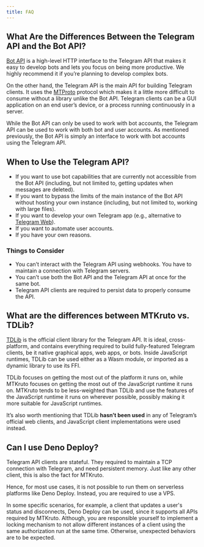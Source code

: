 ```yaml
---
title: FAQ
---
```


## What Are the Differences Between the Telegram API and the Bot API?

[Bot API](https://core.telegram.org/bots/api) is a high-level HTTP interface to
the Telegram API that makes it easy to develop bots and lets you focus on being
more productive. We highly recommend it if you’re planning to develop complex
bots.

On the other hand, the Telegram API is the main API for building Telegram
clients. It uses the [MTProto](https://core.telegram.org/mtproto) protocol which
makes it a little more difficult to consume without a library unlike the Bot
API. Telegram clients can be a GUI application on an end user’s device, or a
process running continuously in a server.

While the Bot API can only be used to work with bot accounts, the Telegram API
can be used to work with both bot and user accounts. As mentioned previously,
the Bot API is simply an interface to work with bot accounts using the Telegram
API.

## When to Use the Telegram API?

- If you want to use bot capabilities that are currently not accessible from the
  Bot API (including, but not limited to, getting updates when messages are
  deleted).
- If you want to bypass the limits of the main instance of the Bot API without
  hosting your own instance (including, but not limited to, working with large
  files).
- If you want to develop your own Telegram app (e.g., alternative to
  [Telegram Web](https://web.telegram.org/a)).
- If you want to automate user accounts.
- If you have your own reasons.

### Things to Consider

- You can’t interact with the Telegram API using webhooks. You have to maintain
  a connection with Telegram servers.
- You can’t use both the Bot API and the Telegram API at once for the same bot.
- Telegram API clients are required to persist data to properly consume the API.

## What are the differences between MTKruto vs. TDLib?

[TDLib](https://core.telegram.org/tdlib) is the official client library for the
Telegram API. It is ideal, cross-platform, and contains everything required to
build fully-featured Telegram clients, be it native graphical apps, web apps, or
bots. Inside JavaScript runtimes, TDLib can be used either as a Wasm module, or
imported as a dynamic library to use its FFI.

TDLib focuses on getting the most out of the platform it runs on, while MTKruto
focuses on getting the most out of the JavaScript runtime it runs on. MTKruto
tends to be less-weighted than TDLib and use the features of the JavaScript
runtime it runs on wherever possible, possibly making it more suitable for
JavaScript runtimes.

It’s also worth mentioning that TDLib **hasn’t been used** in any of Telegram’s
official web clients, and JavaScript client implementations were used instead.

## Can I use Deno Deploy?

Telegram API clients are stateful. They required to maintain a TCP connection
with Telegram, and need persistent memory. Just like any other client, this is
also the fact for MTKruto.

Hence, for most use cases, it is not possible to run them on serverless
platforms like Deno Deploy. Instead, you are required to use a VPS.

In some specific scenarios, for example, a client that updates a user's status
and disconnects, Deno Deploy can be used, since it supports all APIs required by
MTKruto. Although, you are responsible yourself to implement a locking mechanism
to not allow different instances of a client using the same authorization run at
the same time. Otherwise, unexpected behaviors are to be expected.
